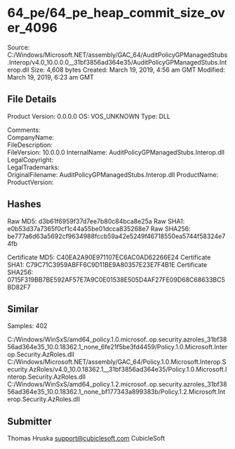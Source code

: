 64_pe/64_pe_heap_commit_size_over_4096
======================================

Source:  C:/Windows/Microsoft.NET/assembly/GAC_64/AuditPolicyGPManagedStubs.Interop/v4.0_10.0.0.0__31bf3856ad364e35/AuditPolicyGPManagedStubs.Interop.dll
Size:  4,608 bytes
Created:  March 19, 2019, 4:56 am GMT
Modified:  March 19, 2019, 6:23 am GMT

File Details
------------

Product Version:  0.0.0.0
OS:  VOS_UNKNOWN
Type:  DLL

Comments:   
CompanyName:   
FileDescription:   
FileVersion:  10.0.0.0
InternalName:  AuditPolicyGPManagedStubs.Interop.dll
LegalCopyright:   
LegalTrademarks:   
OriginalFilename:  AuditPolicyGPManagedStubs.Interop.dll
ProductName:   
ProductVersion:   

Hashes
------

Raw MD5:  d3b61f6959f37d7ee7b80c84bca8e25a
Raw SHA1:  e0b53d37a7365f0cf1c44a55be01dcca835268e7
Raw SHA256:  be777a6d63a5692cf9634988fccb59a42e5249f46718550ea5744f58324e74fb

Certificate MD5:  C40EA2A90E971107EC6AC0AD62266E24
Certificate SHA1:  C79C71C3959ABFF6C9D11BE9A80357E23E7F4B1E
Certificate SHA256:  0715F319BB7BE592AF57E7A9C0E01538E505D4AF27FE09D68C68633BC5BD82F7

Similar
-------

Samples:  402

C:/Windows/WinSxS/amd64_policy.1.0.microsof..op.security.azroles_31bf3856ad364e35_10.0.18362.1_none_6fe21f5be3fd4459/Policy.1.0.Microsoft.Interop.Security.AzRoles.dll
C:/Windows/Microsoft.NET/assembly/GAC_64/Policy.1.0.Microsoft.Interop.Security.AzRoles/v4.0_10.0.18362.1__31bf3856ad364e35/Policy.1.0.Microsoft.Interop.Security.AzRoles.dll
C:/Windows/WinSxS/amd64_policy.1.2.microsof..op.security.azroles_31bf3856ad364e35_10.0.18362.1_none_bf177343a899383b/Policy.1.2.Microsoft.Interop.Security.AzRoles.dll

Submitter
---------

Thomas Hruska
support@cubiclesoft.com
CubicleSoft

